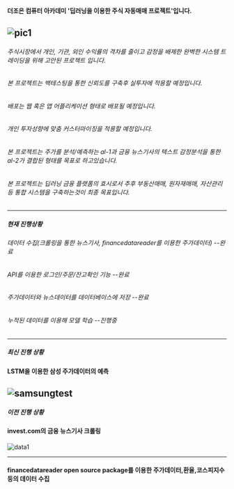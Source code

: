 #### 더조은 컴퓨터 아카데미 '딥러닝을 이용한 주식 자동매매 프로젝트'입니다.
![pic1](https://user-images.githubusercontent.com/71945157/95052964-b7e21500-072a-11eb-80a1-8fd45293c0b0.png)
---
###### 주식시장에서 개인, 기관, 외인 수익률의 격차를 줄이고 감정을 배제한 완벽한 시스템 트레이딩을 위해 고안된 프로젝트 입니다.
###### 본 프로젝트는 백테스팅을 통한 신뢰도를 구축후 실투자에 적용할 예정입니다.
###### 배포는 웹 혹은 앱 어플리케이션 형태로 배포될 예정입니다.
###### 개인 투자성향에 맞춤 커스터마이징을 적용할 예정입니다.
###### 본 프로젝트는 주가를 분석/예측하는 al-1과 금융 뉴스기사의 텍스트 감정분석을 통한 al-2가 결합된 형태를 목표로 하고있습니다.
###### 본 프로젝트는 딥러닝 금융 플랫폼의 효시로서 추후 부동산매매, 원자재매매, 자산관리등 통합 시스템을 구축하는것이 최종 목표입니다.
---
##### 현재 진행상황
###### 데이터 수집(크롤링을 통한 뉴스기사, financedatareader를 이용한 주가데이터) --완료
###### API를 이용한 로그인/주문/잔고확인 기능 --완료
###### 주가데이터와 뉴스데이터를 데이터베이스에 저장 --완료
###### 누적된 데이터를 이용해 모델 학습 --진행중

---
##### 최신 진행 상황

#### LSTM을 이용한 삼성 주가데이터의  예측
![samsungtest](https://user-images.githubusercontent.com/71945157/95051761-bfa0ba00-0728-11eb-99e0-ae89d5641db6.png)
---
##### 이전 진행 상황

#### invest.com의 금융 뉴스기사 크롤링
![data1](https://user-images.githubusercontent.com/71945157/95054321-ae59ac80-072c-11eb-8dca-8ebd2b473127.png)

---
#### financedatareader open source package를 이용한 주가데이터,환율,코스피지수등의 데이터 수집
